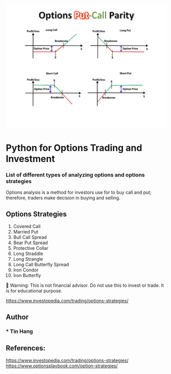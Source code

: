 <img src="Options_Titles.PNG">

# Python for Options Trading and Investment

### List of different types of analyzing options and options strategies  

Options analysis is a method for investors use for to buy call and put; therefore, traders make decision in buying and selling. 

## Options Strategies  
1. Covered Call  
2. Married Put  
3. Bull Call Spread  
4. Bear Put Spread  
5. Protective Collar  
6. Long Straddle  
7. Long Strangle  
8. Long Call Butterfly Spread  
9. Iron Condor  
10. Iron Butterfly  

:red_circle: Warning: This is not financial advisor.  Do not use this to invest or trade. It is for educational purpose.  

https://www.investopedia.com/trading/options-strategies/

## Author  
### * Tin Hang  

## References:
https://www.investopedia.com/trading/options-strategies/
https://www.optionsplaybook.com/option-strategies/


